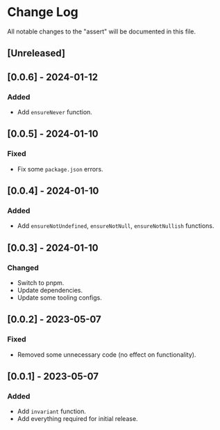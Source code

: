 # Change Log

All notable changes to the "assert" will be documented in this file.

## [Unreleased]

## [0.0.6] - 2024-01-12

### Added

- Add `ensureNever` function.

## [0.0.5] - 2024-01-10

### Fixed

- Fix some `package.json` errors.

## [0.0.4] - 2024-01-10

### Added

- Add `ensureNotUndefined`, `ensureNotNull`, `ensureNotNullish` functions.

## [0.0.3] - 2024-01-10

### Changed

- Switch to pnpm.
- Update dependencies.
- Update some tooling configs.

## [0.0.2] - 2023-05-07

### Fixed

- Removed some unnecessary code (no effect on functionality).

## [0.0.1] - 2023-05-07

### Added

- Add `invariant` function.
- Add everything required for initial release.

<!--
See: https://common-changelog.org/

## [0.0.1] - 2023-01-01

### Changed

### Added

### Removed

### Fixed
-->
